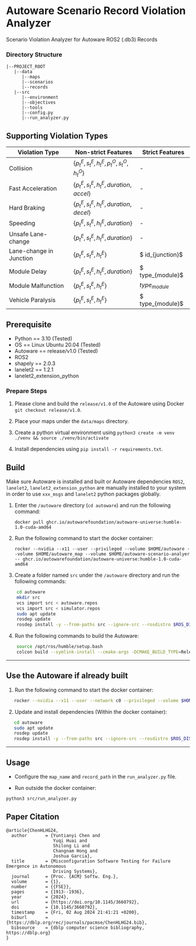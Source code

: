 # Autoware Scenario Record Violation Analyzer
Scenario Violation Analyzer for Autoware ROS2 (.db3) Records

### Directory Structure
```
|--PROJECT_ROOT
   |--data
      |--maps
      |--scenarios
      |--records
   |--src
      |--environment
      |--objectives
      |--tools
      |--config.py
      |--run_analyzer.py
  ```

## Supporting Violation Types
| Violation Type           | Non-strict Features                                               | Strict Features  |
|--------------------------|-------------------------------------------------------------------|------------------|
| Collision               | $\{p^{E}_{t},s^{E}_{t},h^{E}_{t},p^{O}_{t},s^{O}_{t},h^{O}_{t}\}$ | -                |
| Fast Acceleration       | $\{p^{E}_{t},s^{E}_{t},h^{E}_{t},duration,accel\}$                | -                |
| Hard Braking           | $\{p^{E}_{t},s^{E}_{t},h^{E}_{t},duration,decel\}$                | -                |
| Speeding               | $\{p^{E}_{t},s^{E}_{t},h^{E}_{t},duration\}$                      | -                |
| Unsafe Lane-change     | $\{p^{E}_{t},s^{E}_{t},h^{E}_{t},duration\}$                      | -                |
| Lane-change in Junction | $\{p^{E}_{t},s^{E}_{t},h^{E}_{t}\}$                               | $ id_{junction}$ |
| Module Delay           | $\{p^{E}_{t},s^{E}_{t},h^{E}_{t},duration\}$                      | $ type_{module}$ |
| Module Malfunction     | $\{p^{E}_{t},s^{E}_{t},h^{E}_{t}\}$                               | $type_{module}$  |
| Vehicle Paralysis      | $\{p^{E}_{t},s^{E}_{t},h^{E}_{t}\}$                               | $ type_{module}$ |



## Prerequisite

- Python == 3.10 (Tested)
- OS == Linux Ubuntu 20.04 (Tested)
- Autoware == release/v1.0 (Tested)
- ROS2
- shapely == 2.0.3
- lanelet2 == 1.2.1
- lanelet2_extension_python

### Prepare Steps

1. Please clone and build the `release/v1.0` of the Autoware using Docker `git checkout release/v1.0`.

2. Place your maps under the `data/maps` directory.

3. Create a python virtual environment using `python3 create -m venv ./venv && source ./venv/bin/activate`

4. Install dependencies using `pip install -r requirements.txt`.


## Build
   
Make sure Autoware is installed and built or Autoware dependencies `ROS2`, `lanelet2`, `lanelet2_extension_python` are manually installed to your system in order to use `xxx_msgs` and `lanelet2` python packages globally.

1. Enter the `/autoware` directory (`cd autoware`) and run the following command:
    ```
    docker pull ghcr.io/autowarefoundation/autoware-universe:humble-1.0-cuda-amd64
    ```

2. Run the following command to start the docker container:
    ```
   rocker --nvidia --x11 --user --privileged --volume $HOME/autoware --volume $HOME/autoware_map --volume $HOME/autoware-scenario-analyer -- ghcr.io/autowarefoundation/autoware-universe:humble-1.0-cuda-amd64
    ```
3. Create a folder named `src` under the `/autoware` directory and run the following commands:
```bash
    cd autoware
    mkdir src
    vcs import src < autoware.repos
    vcs import src < simulator.repos
    sudo apt update
    rosdep update
    rosdep install -y --from-paths src --ignore-src --rosdistro $ROS_DISTRO
```

4. Run the following commands to build the Autoware:
```bash
    source /opt/ros/humble/setup.bash
    colcon build --symlink-install --cmake-args -DCMAKE_BUILD_TYPE=Release
```

[//]: # (## Environment Setup)

[//]: # (- Run within the docker container:)

[//]: # (```bash)

[//]: # (   sudo ip link set lo multicast on)

[//]: # (   source ~/.bashrc)

[//]: # (   source install/setup.bash)

[//]: # (```)
   



---

## Use the Autoware if already built

1. Run the following command to start the docker container:
```bash
   rocker --nvidia --x11 --user --network c0 --privileged --volume $HOME/autoware --volume $HOME/autoware_map --volume $HOME/autoware-scenario-analyer -- ghcr.io/autowarefoundation/autoware-universe:humble-1.0-cuda-amd64
```

2. Update and install dependencies (Within the docker container):
```bash
   cd autoware
   sudo apt update
   rosdep update
   rosdep install -y --from-paths src --ignore-src --rosdistro $ROS_DISTRO
```

[//]: # (3. Environment Setup &#40;Within the docker container&#41;:)

[//]: # (```bash)

[//]: # (   sudo ip link set lo multicast on)

[//]: # (   source ~/.bashrc)

[//]: # (   source install/setup.bash)

[//]: # (```)

----

## Usage
- Configure the `map_name` and `record_path` in the `run_analyzer.py` file.

- Run outside the docker container:
```bash
python3 src/run_analyzer.py
```


## Paper Citation
```aiignore
@article{ChenHLHG24,
  author       = {Yuntianyi Chen and
                  Yuqi Huai and
                  Shilong Li and
                  Changnam Hong and
                  Joshua Garcia},
  title        = {Misconfiguration Software Testing for Failure Emergence in Autonomous
                  Driving Systems},
  journal      = {Proc. {ACM} Softw. Eng.},
  volume       = {1},
  number       = {{FSE}},
  pages        = {1913--1936},
  year         = {2024},
  url          = {https://doi.org/10.1145/3660792},
  doi          = {10.1145/3660792},
  timestamp    = {Fri, 02 Aug 2024 21:41:21 +0200},
  biburl       = {https://dblp.org/rec/journals/pacmse/ChenHLHG24.bib},
  bibsource    = {dblp computer science bibliography, https://dblp.org}
}
```